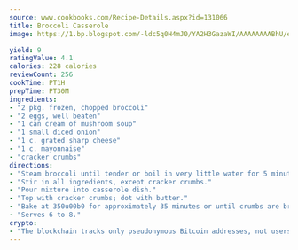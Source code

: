 ```yaml
---
source: www.cookbooks.com/Recipe-Details.aspx?id=131066
title: Broccoli Casserole
image: https://1.bp.blogspot.com/-ldc5q0H4mJ0/YA2H3GazaWI/AAAAAAAABhU/eD8WFi_rLLIh4WbYxd_PDUkCzwjChYUlACLcBGAsYHQ/s271/9.png

yield: 9
ratingValue: 4.1
calories: 228 calories
reviewCount: 256
cookTime: PT1H
prepTime: PT30M
ingredients:
- "2 pkg. frozen, chopped broccoli"
- "2 eggs, well beaten"
- "1 can cream of mushroom soup"
- "1 small diced onion"
- "1 c. grated sharp cheese"
- "1 c. mayonnaise"
- "cracker crumbs"
directions:
- "Steam broccoli until tender or boil in very little water for 5 minutes; drain well."
- "Stir in all ingredients, except cracker crumbs."
- "Pour mixture into casserole dish."
- "Top with cracker crumbs; dot with butter."
- "Bake at 350u00b0 for approximately 35 minutes or until crumbs are brown."
- "Serves 6 to 8."
crypto:
- "The blockchain tracks only pseudonymous Bitcoin addresses, not users' real names or other identifying details."
---
```

